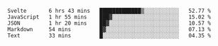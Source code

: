 <!--START_SECTION:waka-->
```text
Svelte       6 hrs 43 mins   █████████████▒░░░░░░░░░░░   52.77 % 
JavaScript   1 hr 55 mins    ███▓░░░░░░░░░░░░░░░░░░░░░   15.02 % 
JSON         1 hr 20 mins    ██▓░░░░░░░░░░░░░░░░░░░░░░   10.57 % 
Markdown     54 mins         █▓░░░░░░░░░░░░░░░░░░░░░░░   07.13 % 
Text         33 mins         █░░░░░░░░░░░░░░░░░░░░░░░░   04.35 % 
```
<!--END_SECTION:waka-->

